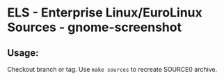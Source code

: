 # ELS - Enterprise Linux/EuroLinux Sources - gnome-screenshot
 
## Usage:
  Checkout branch or tag. Use `make sources` to recreate  SOURCE0 archive.
